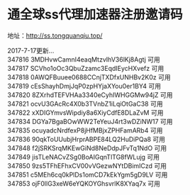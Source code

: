 # 通全球ss代理加速器注册邀请码
地址：http://ss.tongquanqiu.top/

2017-7-17更新...  
347816	3MDHvwCamnI4eaqMtzvIhV36lKj8Agtj	可用  
347817	SCVho1oOc3QbuZzamc3EqdIEycHXvefz	可用  
347818	0AWQFBuuee0688CCnjTXDfxUNHBv2K0z	可用  
347819	cEsShayhDmjJqP0zpHYjaXYou0er1BY4	可用  
347820	8ZXrhdTEFVHAa3340eCyhIWHGGMw94jZ	可用  
347821	ocvU3GAcRc4X0b3TVnbZ1iLqiOtGaC38	可用  
347822	xXDIGYmvsWipdiy8a6XiyCdfE8DLaZvM	可用  
347834	DGYa7BgaBOwWW2TeYeuJ4rt3wDZiNW17	可用  
347835	ocuyadcNrdfexP8jHfMBjxZPHFamARb4	可用  
347836	90qkToUUubjHrprABPE84LQ2HuDiPQa8	可用  
347848	f2jSRKSrqMKEwGiNd8NeDdpJFvTq1NdO	可用  
347849	jisTLeNACvZSg0BoAIGqnTlTG8fWLujg	可用  
347850	9zs5TFhEFhxCV00vVGezwNYtDBimICzd	可用  
347851	c5MEh6cq0kPlDs1omCD7kEkYgm5gD9LV	可用  
347853	ojF0llG3xeW6eYQKOYGhsvrlK8XYaq7x	可用  
